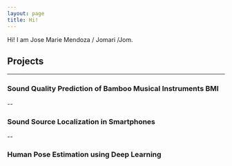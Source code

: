 ```yaml
---
layout: page
title: Hi!
---
```


Hi! I am Jose Marie Mendoza / Jomari /Jom. 

## Projects
---
### Sound Quality Prediction of Bamboo Musical Instruments BMI

--
### Sound Source Localization in Smartphones

--
### Human Pose Estimation using Deep Learning
